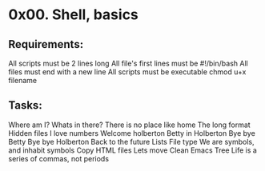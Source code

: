 # 0x00. Shell, basics

## Requirements:

All scripts must be 2 lines long
All file's first lines must be #!/bin/bash
All files must end with a new line
All scripts must be executable chmod u+x filename

## Tasks:

Where am I?
Whats in there?
There is no place like home
The long format
Hidden files
I love numbers
Welcome holberton
Betty in Holberton
Bye bye Betty
Bye bye Holberton
Back to the future
Lists
File type
We are symbols, and inhabit symbols
Copy HTML files
Lets move
Clean Emacs
Tree
Life is a series of commas, not periods
